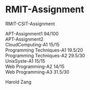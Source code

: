 # RMIT-Assignment

RMIT-CSIT-Assignment


APT-Assignment1             94/100</br>
APT-Assignment2             </br>
CloudComputing-A1           15/15</br>
Programming Techniques-A1   19.5/20</br>
Programming Techniques-A2   29.5/30</br>
UnixSyste-A1                15/15</br>
Web Programming-A2          14/15</br>
Web Programming-A3          31.5/30</br>

Harold Zang
